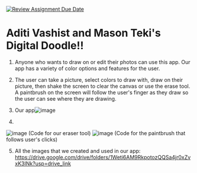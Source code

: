 [![Review Assignment Due Date](https://classroom.github.com/assets/deadline-readme-button-22041afd0340ce965d47ae6ef1cefeee28c7c493a6346c4f15d667ab976d596c.svg)](https://classroom.github.com/a/KZRgrbJa)
# Aditi Vashist and Mason Teki's Digital Doodle!!

1. Anyone who wants to draw on or edit their photos can use this app. Our app has a variety of color options and features for the user.
2.  The user can take a picture, select colors to draw with, draw on their picture, then shake the screen to clear the canvas or use the erase tool. A paintbrush on the screen will follow the user's finger as they draw so the user can see where they are drawing.

3. Our app![image](https://github.com/user-attachments/assets/ff9e5f2a-65c0-48f8-87e0-3519103c0786)
4. 
![image](https://github.com/user-attachments/assets/e9478f28-2b7e-4d3c-92ab-622018e6c721) (Code for our eraser tool)
![image](https://github.com/user-attachments/assets/d11b3289-1649-4e10-af9c-a4e6862bf82d) (Code for the paintbrush that follows user's clicks)

5. All the images that we created and used in our app: https://drive.google.com/drive/folders/1Weti6AM9RkpotozQQSa4jr0xZvxK3INk?usp=drive_link
  

